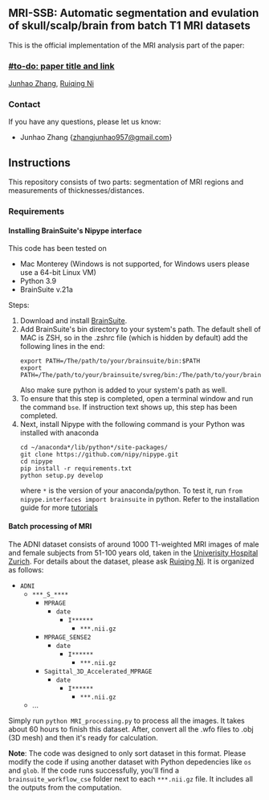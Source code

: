 ## MRI-SSB: Automatic segmentation and evulation of skull/scalp/brain from batch T1 MRI datasets
This is the official implementation of the MRI analysis part of the paper:

### [#to-do: paper title and link](https://stars.chromeexperiments.com)

[Junhao Zhang](https://junha0zhang.github.io/), [Ruiqing Ni](https://biomed.ee.ethz.ch/institute/People/person-detail.html?persid=225279)

### Contact
If you have any questions, please let us know:
- Junhao Zhang {zhangjunhao957@gmail.com}

## Instructions
This repository consists of two parts: segmentation of MRI regions and measurements of thicknesses/distances.

### Requirements

#### Installing BrainSuite's Nipype interface
This code has been tested on
- Mac Monterey (Windows is not supported, for Windows users please use a 64-bit Linux VM)
- Python 3.9
- BrainSuite v.21a

Steps:
1. Download and install [BrainSuite](http://brainsuite.org/).
2. Add BrainSuite's bin directory to your system's path. The default shell of MAC is ZSH, so in the .zshrc file (which is hidden by default) add the following lines in the end: 
    ```
    export PATH=/The/path/to/your/brainsuite/bin:$PATH
    export PATH=/The/path/to/your/brainsuite/svreg/bin:/The/path/to/your/brainsuite/bdp:/The/path/to/your/brainsuite/bin:$PATH
    ```
    Also make sure python is added to your system's path as well.
3. To ensure that this step is completed, open a terminal window and run the command ```bse```. If instruction text shows up, this step has been completed.
4. Next, install Nipype with the following command is your Python was installed with anaconda
    ```
    cd ~/anaconda*/lib/python*/site-packages/
    git clone https://github.com/nipy/nipype.git
    cd nipype
    pip install -r requirements.txt
    python setup.py develop
    ```
    where ```*``` is the version of your anaconda/python. To test it, run ```from nipype.interfaces import brainsuite``` in python. Refer to the installation guide for more [tutorials](http://brainsuite.org/nipype_installation/)
    
#### Batch processing of MRI
The ADNI dataset consists of around 1000 T1-weighted MRI images of male and female subjects from 51-100 years old, taken in the [Univerisity Hospital Zurich](https://www.usz.ch). For details about the dataset, please ask [Ruiqing Ni](https://biomed.ee.ethz.ch/institute/People/person-detail.html?persid=225279). It is organized as follows:
- `ADNI`
    - `***_S_****`
        - `MPRAGE`
            - `date`   
                - `I******`
                    - `***.nii.gz`  
        - `MPRAGE_SENSE2`
            - `date` 
                - `I******` 
                    - `***.nii.gz`
        - `Sagittal_3D_Accelerated_MPRAGE`
            - `date`  
                - `I******`  
                    - `***.nii.gz`
    - ...

Simply run `python MRI_processing.py` to process all the images. It takes about 60 hours to finish this dataset. After, convert all the .wfo files to .obj (3D mesh) and then it's ready for calculation.

**Note**: The code was designed to only sort dataset in this format. Please modify the code if using another dataset with Python depedencies like `os` and `glob`. If the code runs successfully, you'll find a `brainsuite_workflow_cse` folder next to each `***.nii.gz` file. It includes all the outputs from the computation.

